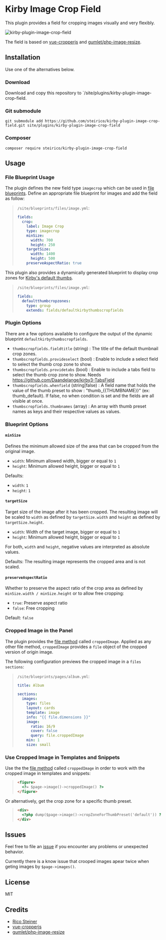 # Kirby Image Crop Field

This plugin provides a field for cropping images visually and very flexibly.

![kirby-plugin-image-crop-field](https://user-images.githubusercontent.com/10421363/59161680-0b683280-8ae6-11e9-8bc4-5b9145f34387.gif)

The field is based on [vue-cropperjs](https://github.com/Agontuk/vue-cropperjs
) and [gumlet/php-image-resize](https://github.com/gumlet/php-image-resize).

## Installation

Use one of the alternatives below.

### Download

Download and copy this repository to `/site/plugins/kirby-plugin-image-crop-field.

### Git submodule

```
git submodule add https://github.com/steirico/kirby-plugin-image-crop-field.git site/plugins/kirby-plugin-image-crop-field
```

### Composer

```
composer require steirico/kirby-plugin-image-crop-field
```

## Usage

### File Blueprint Usage

The plugin defines the new field type `imagecrop` which can be used in [file blueprints](https://getkirby.com/docs/reference/panel/blueprints/file).
Define an appropriate file blueprint for images and add the field as follow:

>   `/site/blueprints/files/image.yml`:
>   ```yaml
>   fields:
>     crop:
>       label: Image Crop
>       type: imagecrop
>       minSize:
>         width: 700
>         height: 250
>       targetSize:
>         width: 1400
>         height: 500
>       preserveAspectRatio: true
>   ```

This plugin also provides a dynamically generated blueprint to display crop zones for [Kirby's default thumbs](https://getkirby.com/docs/reference/system/options/thumbs#presets).
>   `/site/blueprints/files/image.yml`:
>   ```yaml
>   fields:
>     defaultthumbcropzones:
>       type: group
>       extends: fields/defaultkirbythumbscropfields
>   ```

### Plugin Options
There are a few options available to configure the output of the dynamic blueprint `defaultkirbythumbscropfields`.
- `thumbscropfields.fieldtitle`    (string)       : The title of the default thumbnail crop zones.
- `thumbscropfields.provideselect` (bool)         : Enable to include a select field to select the thumb crop zone to show.
- `thumbscropfields.providetabs`   (bool)         : Enable to include a tabs field to select the thumb crop zone to show. Needs https://github.com/Daandelange/kirby3-TabsField
- `thumbscropfields.whenfield`     (string|false) : A field name that holds the value of the thumb preset to show : "thumb_{{THUMBNAME}}" (ex: thumb_default). If false, no when condition is set and the fields are all visible at once.
- `thumbscropfields.thumbnames`    (array)        : An array with thumb preset names as keys and their respective values as values.

### Blueprint Options

#### `minSize`

Defines the minimum allowed size of the area that can be cropped from the original image.

* `width`: Minimum allowed width, bigger or equal to `1`
* `height`: Minimum allowed height, bigger or equal to `1`

Defaults:

* `width`: `1`
* `height`: `1`


#### `targetSize`

Target size of the image after it has been cropped. The resulting image will be scaled to `width` as defined by `targetSize.width` and `height` as defined by `targetSize.height`.

* `width`: Width of the target image, bigger or equal to `1`
* `height`: Minimum allowed height, bigger or equal to `1`

For both, `width` and `height`, negative values are interpreted as absolute values. 

Defaults: The resulting image represents the cropped area and is not scaled.

#### `preserveAspectRatio`

Whether to preserve the aspect ratio of the crop area as defined by `minSize.width / minSize.height` or to allow free cropping:

* `true`: Preserve aspect ratio
* `false`: Free cropping

Default: `false`

### Cropped Image in the Panel

The plugin provides the [file method](https://getkirby.com/docs/reference/plugins/extensions/file-methods) called `croppedImage`. Applied as any other file method, `croppedImage` provides a `file` object of the cropped version of origin image.

The following configuration previews the cropped image in a `files sections`:

>   `/site/blueprints/pages/album.yml`:
>   ```yaml
>   title: Album
> 
>   sections:
>     images:
>       type: files
>       layout: cards
>       template: image
>       info: "{{ file.dimensions }}"
>       image:
>         ratio: 16/9
>         cover: false
>         query: file.croppedImage
>       min: 1
>       size: small
>```

### Use Cropped Image in Templates and Snippets

Use the the [file method](https://getkirby.com/docs/reference/plugins/extensions/file-methods) called `croppedImage` in order to work with the cropped image in templates and snippets:

>   ```html
>   <figure>
>     <?= $page->image()->croppedImage() ?>
>   </figure>

Or alternatively, get the crop zone for a specific thumb preset.
>   ```html
>   <div>
>     <?php dump($page->image()->cropZoneForThumbPreset('default')) ?>
>   </div>


## Issues

Feel free to file an [issue](https://github.com/steirico/kirby-plugin-image-crop-field/issues) if you encounter any problems or unexpected behavior.
  
Currently there is a know issue that crooped images apear twice when geting images by `$page->images()`. 

## License

MIT

## Credits

* [Rico Steiner](https://github.com/steirico)
* [vue-cropperjs](https://github.com/Agontuk/vue-cropperjs)
* [gumlet/php-image-resize](https://github.com/gumlet/php-image-resize)
